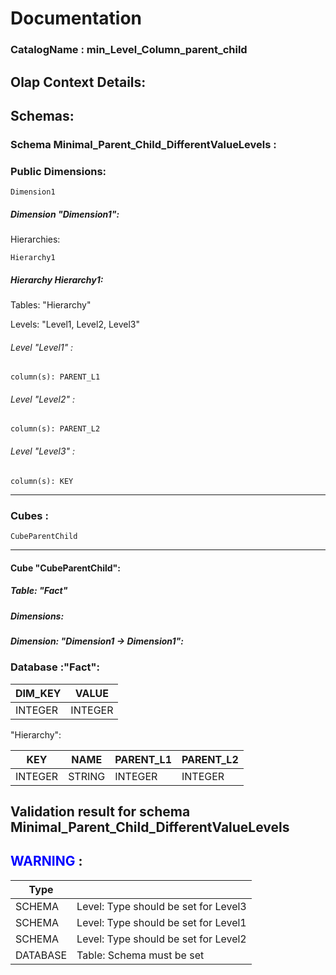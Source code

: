# Documentation
### CatalogName : min_Level_Column_parent_child
## Olap Context Details:
## Schemas:
### Schema Minimal_Parent_Child_DifferentValueLevels : 
### Public Dimensions:

    Dimension1

##### Dimension "Dimension1":

Hierarchies:

    Hierarchy1

##### Hierarchy Hierarchy1:

Tables: "Hierarchy"

Levels: "Level1, Level2, Level3"

###### Level "Level1" :

    column(s): PARENT_L1

###### Level "Level2" :

    column(s): PARENT_L2

###### Level "Level3" :

    column(s): KEY

---
### Cubes :

    CubeParentChild

---
#### Cube "CubeParentChild":

    

##### Table: "Fact"

##### Dimensions:
##### Dimension: "Dimension1 -> Dimension1":

### Database :"Fact":

|DIM_KEY|VALUE|
|---|---|
|INTEGER|INTEGER|

"Hierarchy":

|KEY|NAME|PARENT_L1|PARENT_L2|
|---|---|---|---|
|INTEGER|STRING|INTEGER|INTEGER|

## Validation result for schema Minimal_Parent_Child_DifferentValueLevels
## <span style='color: blue;'>WARNING</span> : 
|Type|   |
|----|---|
|SCHEMA|Level: Type should be set for Level3|
|SCHEMA|Level: Type should be set for Level1|
|SCHEMA|Level: Type should be set for Level2|
|DATABASE|Table: Schema must be set|
